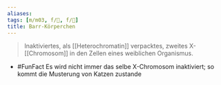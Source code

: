 ```yaml
---
aliases: 
tags: [m/m03, f/🧬, f/🧪]
title: Barr-Körperchen
---
```

> Inaktiviertes, als [[Heterochromatin]] verpacktes, zweites X-[[Chromosom]] in den Zellen eines weiblichen Organismus.
- #FunFact Es wird nicht immer das selbe X-Chromosom inaktiviert; so kommt die Musterung von Katzen zustande